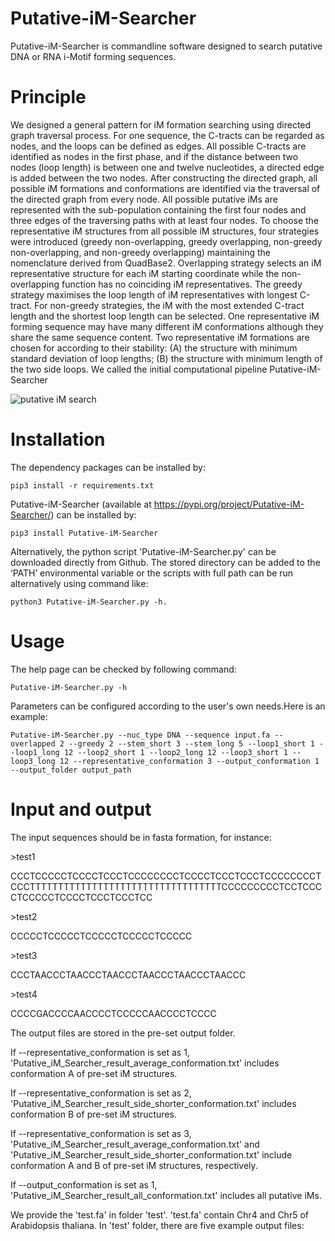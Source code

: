 # Putative-iM-Searcher

Putative-iM-Searcher is commandline software designed to search putative DNA or RNA i-Motif forming sequences.

# Principle
We designed a general pattern for iM formation searching using directed graph traversal process. For one sequence, the C-tracts can be regarded as nodes, and the loops can be defined as edges. All possible C-tracts are identified as nodes in the first phase, and if the distance between two nodes (loop length) is between one and twelve nucleotides, a directed edge is added between the two nodes. After constructing the directed graph, all possible iM formations and conformations are identified via the traversal of the directed graph from every node. All possible putative iMs are represented with the sub-population containing the first four nodes and three edges of the traversing paths with at least four nodes. To choose the representative iM structures from all possible iM structures, four strategies were introduced (greedy non-overlapping, greedy overlapping, non-greedy non-overlapping, and non-greedy overlapping) maintaining the nomenclature derived from QuadBase2. Overlapping strategy selects an iM representative structure for each iM starting coordinate while the non-overlapping function has no coinciding iM representatives. The greedy strategy maximises the loop length of iM representatives with longest C-tract. For non-greedy strategies, the iM with the most extended C-tract length and the shortest loop length can be selected. One representative iM forming sequence may have many different iM conformations although they share the same sequence content. Two representative iM formations are chosen for according to their stability: (A) the structure with minimum standard deviation of loop lengths; (B) the structure with minimum length of the two side loops. We called the initial computational pipeline Putative-iM-Searcher

![putative iM search](https://github.com/YANGB1/Putative-iM-Searcher/assets/92316121/a2297cca-8e07-45fd-b8e0-71b85d813fb1)

# Installation
The dependency packages can be installed by:
``` 
pip3 install -r requirements.txt

``` 
Putative-iM-Searcher (available at https://pypi.org/project/Putative-iM-Searcher/) can be installed by:
``` 
pip3 install Putative-iM-Searcher

```
Alternatively, the python script 'Putative-iM-Searcher.py' can be downloaded directly from Github. The stored directory can be added to the ‘PATH’ environmental variable or the scripts with full path can be run alternatively using command like: 
``` 
python3 Putative-iM-Searcher.py -h. 
``` 
# Usage
The help page can be checked by following command:
``` 
Putative-iM-Searcher.py -h
``` 
Parameters can be configured according to the user's own needs.Here is an example:
``` 
Putative-iM-Searcher.py --nuc_type DNA --sequence input.fa --overlapped 2 --greedy 2 --stem_short 3 --stem_long 5 --loop1_short 1 --loop1_long 12 --loop2_short 1 --loop2_long 12 --loop3_short 1 --loop3_long 12 --representative_conformation 3 --output_conformation 1 --output_folder output_path
``` 

# Input and output
The input sequences should be in fasta formation, for instance:

\>test1

CCCTCCCCCTCCCCTCCCTCCCCCCCCTCCCCTCCCTCCCTCCCCCCCCTCCCTTTTTTTTTTTTTTTTTTTTTTTTTTTTTTTTTTCCCCCCCCCTCCTCCCCTCCCCCTCCCCTCCCTCCCTCC

\>test2

CCCCCTCCCCCTCCCCCTCCCCCTCCCCC

\>test3

CCCTAACCCTAACCCTAACCCTAACCCTAACCCTAACCC

\>test4

CCCCGACCCCAACCCCTCCCCCAACCCCTCCCC

The output files are stored in the pre-set output folder.

If --representative_conformation is set as 1, 'Putative_iM_Searcher_result_average_conformation.txt' includes conformation A of pre-set iM structures. 

If --representative_conformation is set as 2, 'Putative_iM_Searcher_result_side_shorter_conformation.txt' includes conformation B of pre-set iM structures. 

If --representative_conformation is set as 3, 'Putative_iM_Searcher_result_average_conformation.txt' and 'Putative_iM_Searcher_result_side_shorter_conformation.txt' include conformation A and B of pre-set iM structures, respectively. 

If --output_conformation is set as 1, 'Putative_iM_Searcher_result_all_conformation.txt' includes all putative iMs.

We provide the 'test.fa' in folder 'test'. 'test.fa' contain Chr4 and Chr5 of Arabidopsis thaliana. In 'test' folder, there are five example output files: 
